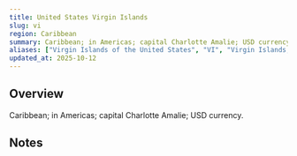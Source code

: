 ```yaml
---
title: United States Virgin Islands
slug: vi
region: Caribbean
summary: Caribbean; in Americas; capital Charlotte Amalie; USD currency.
aliases: ["Virgin Islands of the United States", "VI", "Virgin Islands, U.S."]
updated_at: 2025-10-12
---
```


## Overview

Caribbean; in Americas; capital Charlotte Amalie; USD currency.

## Notes

<!-- Add your first note below -->
